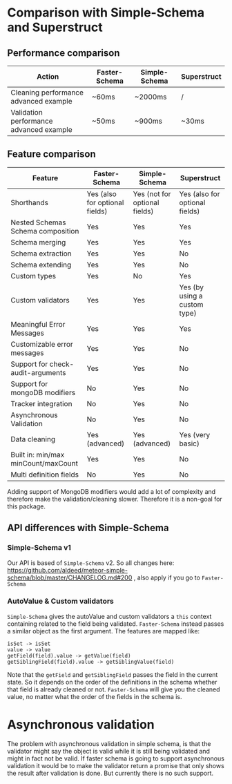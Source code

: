 # Comparison with Simple-Schema and Superstruct

## Performance comparison
| Action                         | Faster-Schema                  | Simple-Schema                 | Superstruct                    |
|-----------------------------------|--------------------------------|-------------------------------|--------------------------------|
| Cleaning performance advanced example   | ~60ms | ~2000ms | /     |
| Validation performance advanced example | ~50ms | ~900ms  | ~30ms |

## Feature comparison
| Feature                           | Faster-Schema                  | Simple-Schema                 | Superstruct                    |
|-----------------------------------|--------------------------------|-------------------------------|--------------------------------|
| Shorthands                        | Yes (also for optional fields) | Yes (not for optional fields) | Yes (also for optional fields) |
| Nested Schemas Schema composition | Yes                            | Yes                           | Yes                            |
| Schema merging                    | Yes                            | Yes                           | Yes                            |
| Schema extraction                 | Yes                            | Yes                           | No                             |
| Schema extending                  | Yes                            | Yes                           | No                             |
| Custom types                      | Yes                            | No                            | Yes                            |
| Custom validators                 | Yes                            | Yes                           | Yes (by using a custom type)   |
| Meaningful Error Messages         | Yes                            | Yes                           | Yes                            |
| Customizable error messages       | Yes                            | Yes                           | No                             |
| Support for check-audit-arguments | Yes                            | Yes                           | No                             |
| Support for mongoDB modifiers     | No                             | Yes                           | No                             |
| Tracker integration               | No                             | Yes                           | No                             |
| Asynchronous Validation           | No                             | Yes                           | No                             |
| Data cleaning                     | Yes (advanced)                 | Yes (advanced)                | Yes (very basic)               |
| Built in: min/max minCount/maxCount     | Yes   | Yes     | No    |
| Multi definition fields                 | No    | Yes     | No    |

Adding support of MongoDB modifiers would add a lot of complexity and therefore make the validation/cleaning slower. Therefore it is a non-goal for this package.


## API differences with Simple-Schema

### Simple-Schema v1
Our API is based of `Simple-Schema` v2. So all changes here: https://github.com/aldeed/meteor-simple-schema/blob/master/CHANGELOG.md#200 , also apply if you go to `Faster-Schema`

### AutoValue & Custom validators
`Simple-Schema` gives the autoValue and custom validators a `this` context containing related to the field being validated.
`Faster-Schema` instead passes a similar object as the first argument.
The features are mapped like:
```
isSet -> isSet
value -> value
getField(field).value -> getValue(field)
getSiblingField(field).value -> getSiblingValue(field)
```

Note that the `getField` and `getSiblingField` passes the field in the current state. So it depends on the order of the definitions in the schema whether that field is already cleaned or not.
`Faster-Schema` will give you the cleaned value, no matter what the order of the fields in the schema is.

# Asynchronous validation

The problem with asynchronous validation in simple schema, is that the validator might say the object is valid while it is still being validated and might in fact not be valid. If faster schema is going to support asynchronous validation it would be to make the validator return a promise that only shows the result after validation is done. But currently there is no such support.
